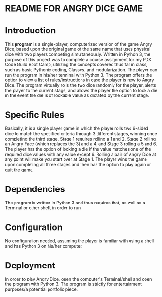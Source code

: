 # README FOR ANGRY DICE GAME

# Introduction

This **program** is a single-player, computerized version of the game Angry Dice, based upon the original game of the same name that uses physical dice with two players competing simultaneously. Written in Python 3, the purpose of this project was to complete a course assignment for my PDX Code Guild Boot Camp, utilizing the concepts covered thus far in class, such as basic Pythonic coding, Classes. and modularization. The player can run the program in his/her terminal with Python 3. The program offers the option to view a list of rules/instructions in case the player is new to Angry Dice. The program virtually rolls the two dice randomly for the player, alerts the player to the current stage, and allows the player the option to lock a die in the event the die is of lockable value as dictated by the current stage.

# Specific Rules

Basically, it is a single player game in which the player rolls two 6-sided dice to match the specified criteria through 3 different stages, winning once completing the third stage. Stage 1 requires rolling a 1 and 2, Stage 2 rolling an Angry Face (which replaces the 3) and a 4, and Stage 3 rolling a 5 and 6. The player has the option of locking a die if the value matches one of the required dice values with any value except 6. Rolling a pair of Angry Dice at any point will make you start over at Stage 1. The player wins the game upon completing all three stages and then has the option to play again or quit the game.



# Dependencies

The program is written in Python 3 and thus requires that, as well as a Terminal or other shell, in order to run.

# Configuration

No configuration needed, assuming the player is familiar with using a shell and has Python 3 on his/her computer.

# Deployment

In order to play Angry Dice, open the computer's Terminal/shell and open the program with Python 3. The program is strictly for entertainment purposes/a potential portfolio piece.
